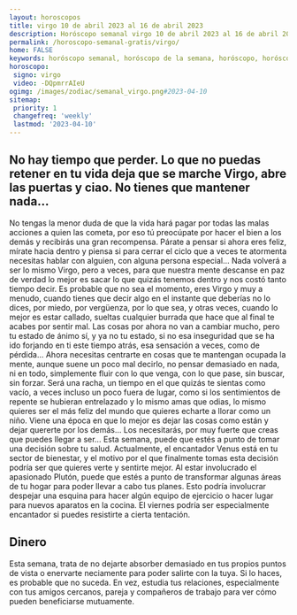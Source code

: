 ```yaml
---
layout: horoscopos
title: virgo 10 de abril 2023 al 16 de abril 2023 
description: Horóscopo semanal virgo 10 de abril 2023 al 16 de abril 2023. No hay tiempo que perder. Lo que no puedas retener en tu vida deja que se marche Virgo, abre las puertas y ciao. No tienes que mantener nada…
permalink: /horoscopo-semanal-gratis/virgo/
home: FALSE
keywords: horóscopo semanal, horóscopo de la semana, horóscopo, horóscopo gratis,horóscopos, horóscopo esperanza gracia, horoscopos virgo la semana, horóscopos gratis, Tarot, Astrologia, Zodíaco, virgo, horoscopo gratis, semanal
horoscopo:
 signo: virgo
 video: -DQpmrrAIeU
ogimg: /images/zodiac/semanal_virgo.png#2023-04-10
sitemap:
 priority: 1
 changefreq: 'weekly'
 lastmod: '2023-04-10'
---
```




## No hay tiempo que perder. Lo que no puedas retener en tu vida deja que se marche Virgo, abre las puertas y ciao. No tienes que mantener nada…

No tengas la menor duda de que la vida hará pagar por todas las malas acciones a quien las cometa, por eso tú preocúpate por hacer el bien a los demás y recibirás una gran recompensa. Párate a pensar si ahora eres feliz, mírate hacia dentro y piensa si para cerrar el ciclo que a veces te atormenta necesitas hablar con alguien, con alguna persona especial… Nada volverá a ser lo mismo Virgo, pero a veces, para que nuestra mente descanse en paz de verdad lo mejor es sacar lo que quizás tenemos dentro y nos costó tanto tiempo decir. Es probable que no sea el momento, eres Virgo y muy a menudo, cuando tienes que decir algo en el instante que deberías no lo dices, por miedo, por vergüenza, por lo que sea, y otras veces, cuando lo mejor es estar callado, sueltas cualquier burrada que hace que al final te acabes por sentir mal. Las cosas por ahora no van a cambiar mucho, pero tu estado de ánimo sí, y ya no tu estado, si no esa inseguridad que se ha ido forjando en ti este tiempo atrás, esa sensación a veces, como de pérdida… Ahora necesitas centrarte en cosas que te mantengan ocupada la mente, aunque suene un poco mal decirlo, no pensar demasiado en nada, ni en todo, simplemente fluir con lo que venga, con lo que pase, sin buscar, sin forzar. Será una racha, un tiempo en el que quizás te sientas como vacío, a veces incluso un poco fuera de lugar, como si los sentimientos de repente se hubieran entrelazado y lo mismo amas que odias, lo mismo quieres ser el más feliz del mundo que quieres echarte a llorar como un niño. Viene una época en que lo mejor es dejar las cosas como están y dejar quererte por los demás… Los necesitarás, por muy fuerte que creas que puedes llegar a ser…
Esta semana, puede que estés a punto de tomar una decisión sobre tu salud. Actualmente, el encantador Venus está en tu sector de bienestar, y el motivo por el que finalmente tomas esta decisión podría ser que quieres verte y sentirte mejor. Al estar involucrado el apasionado Plutón, puede que estés a punto de transformar algunas áreas de tu hogar para poder llevar a cabo tus planes. Esto podría involucrar despejar una esquina para hacer algún equipo de ejercicio o hacer lugar para nuevos aparatos en la cocina. El viernes podría ser especialmente encantador si puedes resistirte a cierta tentación.

## Dinero

Esta semana, trata de no dejarte absorber demasiado en tus propios puntos de vista o enervarte neciamente para poder salirte con la tuya. Si lo haces, es probable que no suceda. En vez, estudia tus relaciones, especialmente con tus amigos cercanos, pareja y compañeros de trabajo para ver cómo pueden beneficiarse mutuamente.